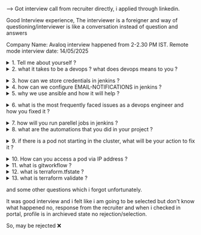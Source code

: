 --> Got interview call from recruiter directly, i applied through linkedin.

Good Interview experience, The interviewer is a foreigner and way of questioning/interviewer is like a conversation instead of question and answers

Company Name: Avaloq interview happened from 2-2.30 PM IST. Remote mode interview date: 14/05/2025 

<details><summary> 1. Tell me about yourself ?</summary>I'm a DevOps Engineer with 4 years of hands-on experience in building CI/CD pipelines, infrastructure automation, container orchestration, and cloud-native deployments. I’ve worked extensively with tools like Kubernetes, Docker, Helm, Terraform, Ansible, and GitHub Actions. My recent focus has been on building scalable infra using Rancher (RKE2), integrating security and observability into pipelines, and automating the release lifecycle for microservices-based apps. I specialize in reducing deployment times and ensuring high availability by building developer-centric infrastructure with best practices. </details>
<details><summary>2. what it takes to be a devops ? what does devops means to you ?</summary>To me, DevOps is not just tools—it's a cultural shift that fosters collaboration between dev, ops, and QA to deliver reliable software faster. A true DevOps engineer:

Thinks automation-first

Understands systems end-to-end (from code to infra)

Is proficient with CI/CD, scripting, cloud platforms

Is proactive in identifying bottlenecks and observability gaps

Embraces Infrastructure-as-Code and version control for everything </details>
<details><summary>3. how can we store credentials in jenkins ?</summary>Use Jenkins credentials plugin:

Navigate to: Manage Jenkins → Credentials

Store secrets as:

Secret text

Username/Password

SSH keys

Certificates
Use in pipeline:

withCredentials([string(credentialsId: 'my-secret', variable: 'SECRET')]) {
  sh 'echo $SECRET'
}
</details>
<details><summary>4. how can we configure EMAIL-NOTIFICATIONS in jenkins ?</summary> Steps:

Configure SMTP in Manage Jenkins → Configure System

Add recipient email IDs

Use emailext plugin in post-build actions:
```
post {
  failure {
    emailext to: 'devops@company.com', subject: 'Build Failed', body: 'Fix immediately'
  }
}
```
</details>
<details><summary>5. why we use ansible and how it will help ?</summary> Ansible helps automate:

Server provisioning

App deployments

Configuration enforcement (idempotent)

Compliance checks

Benefits: Agentless (SSH-based), YAML readable, reusable roles</details>
<details><summary>6. what is the most frequently faced issues as a devops engineer and how you fixed it ?</summary>Issue: Node disk pressure in Kubernetes caused pods to evict
Fix:

Investigated using kubectl describe node

Freed up /var/lib/docker with logrotate

Setup monitoring alert using Prometheus/Grafana </details>
<details><summary>7. how will you run parellel jobs in jenkins ?</summary> Use Jenkinsfile with parallel block:

```
parallel {
  stage('Lint') { steps { sh 'npm run lint' } }
  stage('Test') { steps { sh 'pytest tests/' } }
}
```
</details>
<details><summary>8. what are the automations that you did in your project ?</summary> Auto-scaling nodes using cloud-init + Terraform + Rancher API

GitHub Actions self-hosted runner provisioning

Daily Trivy scans integrated with Slack alerts

S3 log archival and rotation with lifecycle policies</details>
<details><summary>9. if there is a pod not starting in the cluster, what will be your action to fix it ?</summary>Steps:

kubectl get pod → see STATUS

kubectl describe pod <pod> → events/logs

kubectl logs <pod> → container logs

Fix causes like:

ImagePullBackOff → check image path/registry secrets

CrashLoopBackOff → check app logs

Pending → node resource issues / taints / PVC unbound </details>
<details><summary>10. How can you access a pod via IP address ?</summary> Use pod IP:
```
kubectl get pod -o wide
curl http://<pod-ip>:<port>
```
only works within cluster unless exposed via service or port-forward


</details>
<details><summary>11. what is gitworkflow ?</summary> Defines branching model:

Main: Stable

Develop: Latest integration

Feature/: New features

Hotfix/: Emergency fixes

Release/: Pre-release testing

Use pull requests + code review for merging.

Git init --> git add <filename> --> git commit -m "comment" --> git push
</details>
<details><summary>12. what is terraform.tfstate ?</summary> Tracks current state of your infrastructure. Terraform compares this file with the desired configuration to generate a plan. It’s stored locally or remotely (e.g., S3 + DynamoDB for lock).</details>
<details><summary>13. what is terraform validate ?</summary>Checks for syntax correctness and configuration integrity without reaching the cloud provider. Doesn’t check whether resources exist. </details>

and some other questions which i forgot unfortunately.

It was good interview and i felt like i am going to be selected but don't know what happened no, response from the recruiter and when i checked in portal, profile is in archieved state no rejection/selection. 

So, may be rejected ❌
